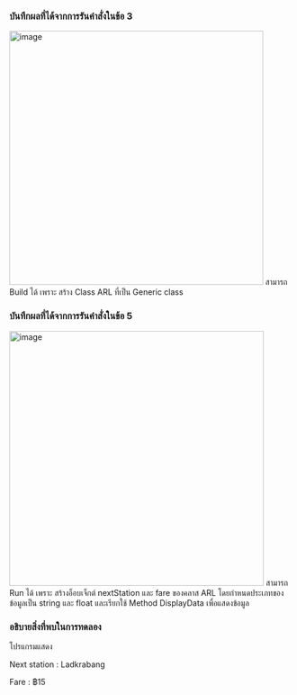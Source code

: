 ### บันทึกผลที่ได้จากการรันคำสั่งในข้อ 3
<img width="451" alt="image" src="https://github.com/VisawaPRO/03376836-OOP-2566-Lab-14/assets/144195555/6bd5ba0a-dbb5-46b5-a97d-66c52cf57f60">
สามารถ Build ได้ เพราะ สร้าง Class ARL ที่เป็น Generic class

### บันทึกผลที่ได้จากการรันคำสั่งในข้อ 5
<img width="452" alt="image" src="https://github.com/VisawaPRO/03376836-OOP-2566-Lab-14/assets/144195555/5a669e37-2b24-49be-a39c-cff49e2feeba">
สามารถ Run ได้ เพราะ สร้างอ็อบเจ็กต์ nextStation และ fare ของคลาส ARL โดยกำหนดประเภทของข้อมูลเป็น string และ float และเรียกใช้ Method DisplayData เพื่อแสดงข้อมูล

### อธิบายสิ่งที่พบในการทดลอง
โปรแกรมแสดง

Next station : Ladkrabang

Fare : ฿15



